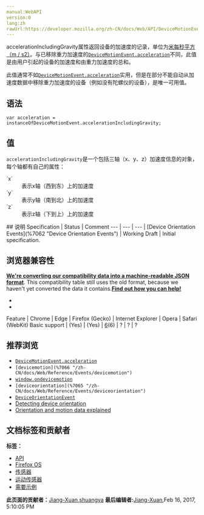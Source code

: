 ```yaml
---
manual:WebAPI
version:0
lang:zh
rawUrl:https://developer.mozilla.org/zh-CN/docs/Web/API/DeviceMotionEvent/accelerationIncludingGravity
---
```






accelerationIncludingGravity属性返回设备的加速度的记录，单位为[米每秒平方（m / s2）](%7052 "")。与已移除重力加速度的[`DeviceMotionEvent.acceleration`](%7049 "acceleration属性会返回设备的加速度记录（单位：m / s2）。")不同，此值是由用户引起的设备的加速度和由重力加速度的总和。



此值通常不如[`DeviceMotionEvent.acceleration`](%7049 "acceleration属性会返回设备的加速度记录（单位：m / s2）。")实用，但是在部分不能自动从加速度数据中移除重力加速度的设备（例如没有陀螺仪的设备），是唯一可用值。


## 语法<a name="Syntax"></a>

```
var acceleration = instanceOfDeviceMotionEvent.accelerationIncludingGravity;
```

## 值<a name="Example"></a>


`accelerationIncludingGravity`是一个包括三轴（x、y、z）加速度信息的对象，每个轴都有自己的属性：

<dl><dt id=''>`x`</dt><dd>表示x轴（西到东）上的加速度</dd><dt id=''>`y`</dt><dd>表示y轴（南到北）上的加速度</dd><dt id=''>`z`</dt><dd>表示z轴（下到上）上的加速度</dd></dl>
## 说明<a name="说明"></a>
Specification | Status | Comment 
 ---  |  ---  |  ---  | 
[Device Orientation Events](%7062 "Device Orientation Events") | Working Draft | Initial specification. 


## 浏览器兼容性<a name="浏览器兼容性"></a>


**[We&#39;re converting our compatibility data into a machine-readable JSON format](%3344 "")**. This compatibility table still uses the old format, because we haven&#39;t yet converted the data it contains.**[Find out how you can help!](%3392 "")**


* 
* 
Feature | Chrome | Edge | Firefox (Gecko) | Internet Explorer | Opera | Safari (WebKit) 
Basic support | (Yes) | (Yes) | [6](%3569 "Released on 2011-08-16.")(6) | ? | ? | ? 




## 推荐浏览<a name="推荐浏览"></a>

* [`DeviceMotionEvent.acceleration`](%7049 "acceleration属性会返回设备的加速度记录（单位：m / s2）。")
* `[devicemotion](%7066 "/zh-CN/docs/Web/Reference/Events/devicemotion")`
* [`window.ondevicemotion`](%21302 "此页面仍未被本地化, 期待您的翻译!")
* `[deviceorientation](%7065 "/zh-CN/docs/Web/Reference/Events/deviceorientation")`
* [`DeviceOrientationEvent`](%2665 "DeviceOrientationEvent提供给网页开发者当设备（指手机，平板等移动设备）在浏览页面时物理旋转的信息。")
* [Detecting device orientation](%7067 "/en-US/docs/WebAPI/Detecting_device_orientation")
* [Orientation and motion data explained](%7068 "Orientation and motion data explained")



## 文档标签和贡献者
**标签：**
* [API](%50 "")
* [Firefox OS](%7069 "")
* [传感器](%7002 "")
* [运动传感器](%7071 "")
* [需要示例](%7005 "")

**此页面的贡献者：**[Jiang-Xuan](%3687 ""),[shuangya](%7006 "")
**最后编辑者:**[Jiang-Xuan](%3687 ""),<time>Feb 16, 2017, 5:10:05 PM</time>


